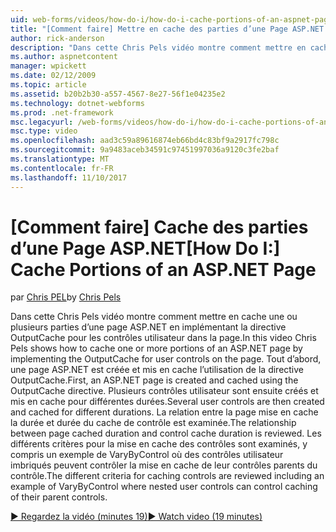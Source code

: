 ```yaml
---
uid: web-forms/videos/how-do-i/how-do-i-cache-portions-of-an-aspnet-page
title: "[Comment faire] Mettre en cache des parties d’une Page ASP.NET | Documents Microsoft"
author: rick-anderson
description: "Dans cette Chris Pels vidéo montre comment mettre en cache une ou plusieurs parties d’une page ASP.NET en implémentant la directive OutputCache pour les contrôles utilisateur dans la page. Tout d’abord, un..."
ms.author: aspnetcontent
manager: wpickett
ms.date: 02/12/2009
ms.topic: article
ms.assetid: b20b2b30-a557-4567-8e27-56f1e04235e2
ms.technology: dotnet-webforms
ms.prod: .net-framework
msc.legacyurl: /web-forms/videos/how-do-i/how-do-i-cache-portions-of-an-aspnet-page
msc.type: video
ms.openlocfilehash: aad3c59a89616874eb66bd4c83bf9a2917fc798c
ms.sourcegitcommit: 9a9483aceb34591c97451997036a9120c3fe2baf
ms.translationtype: MT
ms.contentlocale: fr-FR
ms.lasthandoff: 11/10/2017
---
```

<a name="how-do-i-cache-portions-of-an-aspnet-page"></a><span data-ttu-id="fa272-104">[Comment faire] Cache des parties d’une Page ASP.NET</span><span class="sxs-lookup"><span data-stu-id="fa272-104">[How Do I:] Cache Portions of an ASP.NET Page</span></span>
====================
<span data-ttu-id="fa272-105">par [Chris PEL](https://twitter.com/chrispels)</span><span class="sxs-lookup"><span data-stu-id="fa272-105">by [Chris Pels](https://twitter.com/chrispels)</span></span>

<span data-ttu-id="fa272-106">Dans cette Chris Pels vidéo montre comment mettre en cache une ou plusieurs parties d’une page ASP.NET en implémentant la directive OutputCache pour les contrôles utilisateur dans la page.</span><span class="sxs-lookup"><span data-stu-id="fa272-106">In this video Chris Pels shows how to cache one or more portions of an ASP.NET page by implementing the OutputCache for user controls on the page.</span></span> <span data-ttu-id="fa272-107">Tout d’abord, une page ASP.NET est créée et mis en cache l’utilisation de la directive OutputCache.</span><span class="sxs-lookup"><span data-stu-id="fa272-107">First, an ASP.NET page is created and cached using the OutputCache directive.</span></span> <span data-ttu-id="fa272-108">Plusieurs contrôles utilisateur sont ensuite créés et mis en cache pour différentes durées.</span><span class="sxs-lookup"><span data-stu-id="fa272-108">Several user controls are then created and cached for different durations.</span></span> <span data-ttu-id="fa272-109">La relation entre la page mise en cache la durée et durée du cache de contrôle est examinée.</span><span class="sxs-lookup"><span data-stu-id="fa272-109">The relationship between page cached duration and control cache duration is reviewed.</span></span> <span data-ttu-id="fa272-110">Les différents critères pour la mise en cache des contrôles sont examinés, y compris un exemple de VaryByControl où des contrôles utilisateur imbriqués peuvent contrôler la mise en cache de leur contrôles parents du contrôle.</span><span class="sxs-lookup"><span data-stu-id="fa272-110">The different criteria for caching controls are reviewed including an example of VaryByControl where nested user controls can control caching of their parent controls.</span></span>

[<span data-ttu-id="fa272-111">&#9654; Regardez la vidéo (minutes 19)</span><span class="sxs-lookup"><span data-stu-id="fa272-111">&#9654; Watch video (19 minutes)</span></span>](https://channel9.msdn.com/Blogs/ASP-NET-Site-Videos/how-do-i-cache-portions-of-an-aspnet-page)
